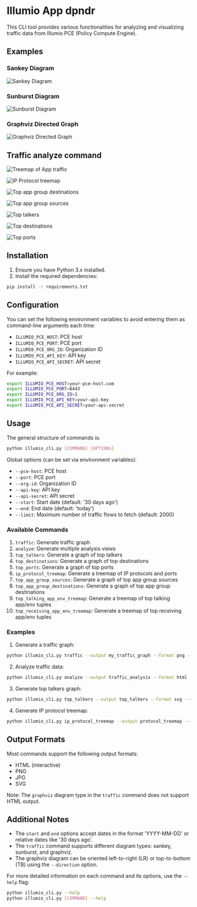 # Illumio App dpndr

This CLI tool provides various functionalities for analyzing and visualizing traffic data from Illumio PCE (Policy Compute Engine).

## Examples

### Sankey Diagram

![Sankey Diagram](../examples/examples_sankey.png)

### Sunburst Diagram

![Sunburst Diagram](../examples/examples_sunburst.png)

### Graphviz Directed Graph

![Graphviz Directed Graph](../examples/examples_graphviz.png)

## Traffic analyze command

![Treemap of App traffic](../examples/examples_top-talking-app-env-treemap.png)

![IP Protocol treemap](../examples/examples_analyze_ip_protocol_treemap.png)

![Top app group destinations](../examples/examples_analyze_top_app_group_destinations.png)

![Top app group sources](../examples/examples_analyze_top_app_group_sources.png)

![Top talkers](../examples/examples_analyze_top_talkers.png)

![Top destinations](../examples/examples_analyze_top_destinations.png)

![Top ports](../examples/examples_analyze_top_ports.png)
## Installation

1. Ensure you have Python 3.x installed.
2. Install the required dependencies:

```bash
pip install -r requirements.txt
```

## Configuration

You can set the following environment variables to avoid entering them as command-line arguments each time:

- `ILLUMIO_PCE_HOST`: PCE host
- `ILLUMIO_PCE_PORT`: PCE port
- `ILLUMIO_PCE_ORG_ID`: Organization ID
- `ILLUMIO_PCE_API_KEY`: API key
- `ILLUMIO_PCE_API_SECRET`: API secret

For example:

```bash
export ILLUMIO_PCE_HOST=your-pce-host.com
export ILLUMIO_PCE_PORT=8443
export ILLUMIO_PCE_ORG_ID=1
export ILLUMIO_PCE_API_KEY=your-api-key
export ILLUMIO_PCE_API_SECRET=your-api-secret
```

## Usage

The general structure of commands is:

```bash
python illumio_cli.py [COMMAND] [OPTIONS]
```

Global options (can be set via environment variables):
- `--pce-host`: PCE host
- `--port`: PCE port
- `--org-id`: Organization ID
- `--api-key`: API key
- `--api-secret`: API secret
- `--start`: Start date (default: '30 days ago')
- `--end`: End date (default: 'today')
- `--limit`: Maximum number of traffic flows to fetch (default: 2000)

### Available Commands

1. `traffic`: Generate traffic graph
2. `analyze`: Generate multiple analysis views
3. `top_talkers`: Generate a graph of top talkers
4. `top_destinations`: Generate a graph of top destinations
5. `top_ports`: Generate a graph of top ports
6. `ip_protocol_treemap`: Generate a treemap of IP protocols and ports
7. `top_app_group_sources`: Generate a graph of top app group sources
8. `top_app_group_destinations`: Generate a graph of top app group destinations
9. `top_talking_app_env_treemap`: Generate a treemap of top talking app/env tuples
10. `top_receiving_app_env_treemap`: Generate a treemap of top receiving app/env tuples

### Examples

1. Generate a traffic graph:
```bash
python illumio_cli.py traffic --output my_traffic_graph --format png --diagram-type sankey
```

2. Analyze traffic data:
```bash
python illumio_cli.py analyze --output traffic_analysis --format html --top-n 15
```

3. Generate top talkers graph:
```bash
python illumio_cli.py top_talkers --output top_talkers --format svg --top-n 20
```

4. Generate IP protocol treemap:
```bash
python illumio_cli.py ip_protocol_treemap --output protocol_treemap --format html
```

## Output Formats

Most commands support the following output formats:
- HTML (interactive)
- PNG
- JPG
- SVG

Note: The `graphviz` diagram type in the `traffic` command does not support HTML output.

## Additional Notes

- The `start` and `end` options accept dates in the format 'YYYY-MM-DD' or relative dates like '30 days ago'.
- The `traffic` command supports different diagram types: sankey, sunburst, and graphviz.
- The graphviz diagram can be oriented left-to-right (LR) or top-to-bottom (TB) using the `--direction` option.

For more detailed information on each command and its options, use the `--help` flag:

```bash
python illumio_cli.py --help
python illumio_cli.py [COMMAND] --help
```